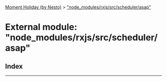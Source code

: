 [Moment Holiday (by Nesto)](../README.md) > ["node_modules/rxjs/src/scheduler/asap"](../modules/_node_modules_rxjs_src_scheduler_asap_.md)

# External module: "node_modules/rxjs/src/scheduler/asap"

## Index

---

